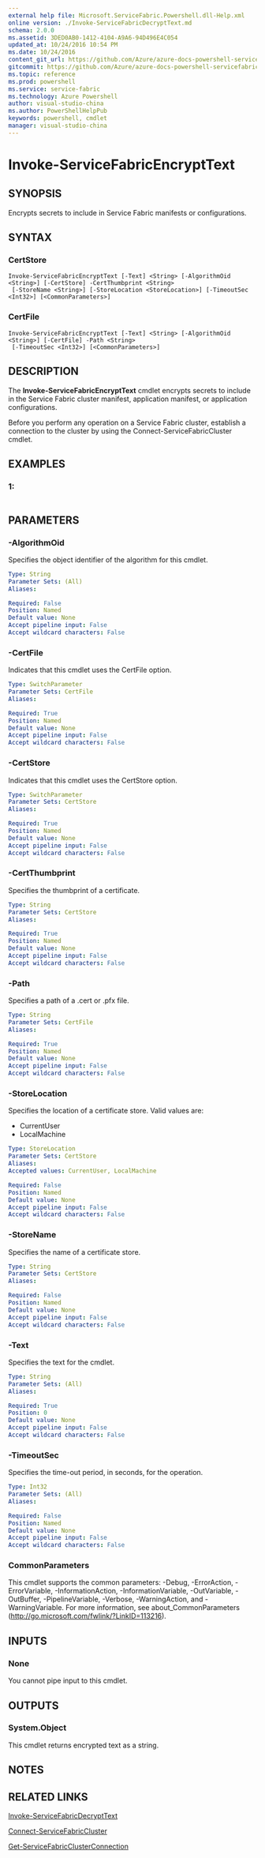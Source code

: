 ```yaml
---
external help file: Microsoft.ServiceFabric.Powershell.dll-Help.xml
online version: ./Invoke-ServiceFabricDecryptText.md
schema: 2.0.0
ms.assetid: 3DED0AB0-1412-4104-A9A6-94D496E4C054
updated_at: 10/24/2016 10:54 PM
ms.date: 10/24/2016
content_git_url: https://github.com/Azure/azure-docs-powershell-servicefabric/blob/master/Service-Fabric-cmdlets/ServiceFabric/vlatest/Invoke-ServiceFabricEncryptText.md
gitcommit: https://github.com/Azure/azure-docs-powershell-servicefabric/blob/865a3e19e58e9be5871c4d9834591e4ba1c1b9ec/Service-Fabric-cmdlets/ServiceFabric/vlatest/Invoke-ServiceFabricEncryptText.md
ms.topic: reference
ms.prod: powershell
ms.service: service-fabric
ms.technology: Azure Powershell
author: visual-studio-china
ms.author: PowerShellHelpPub
keywords: powershell, cmdlet
manager: visual-studio-china
---
```


# Invoke-ServiceFabricEncryptText

## SYNOPSIS
Encrypts secrets to include in Service Fabric manifests or configurations.

## SYNTAX

### CertStore
```
Invoke-ServiceFabricEncryptText [-Text] <String> [-AlgorithmOid <String>] [-CertStore] -CertThumbprint <String>
 [-StoreName <String>] [-StoreLocation <StoreLocation>] [-TimeoutSec <Int32>] [<CommonParameters>]
```

### CertFile
```
Invoke-ServiceFabricEncryptText [-Text] <String> [-AlgorithmOid <String>] [-CertFile] -Path <String>
 [-TimeoutSec <Int32>] [<CommonParameters>]
```

## DESCRIPTION
The **Invoke-ServiceFabricEncryptText** cmdlet encrypts secrets to include in the Service Fabric cluster manifest, application manifest, or application configurations.

Before you perform any operation on a Service Fabric cluster, establish a connection to the cluster by using the Connect-ServiceFabricCluster cmdlet.

## EXAMPLES

### 1:
```

```

## PARAMETERS

### -AlgorithmOid
Specifies the object identifier of the algorithm for this cmdlet.

```yaml
Type: String
Parameter Sets: (All)
Aliases: 

Required: False
Position: Named
Default value: None
Accept pipeline input: False
Accept wildcard characters: False
```

### -CertFile
Indicates that this cmdlet uses the CertFile option.

```yaml
Type: SwitchParameter
Parameter Sets: CertFile
Aliases: 

Required: True
Position: Named
Default value: None
Accept pipeline input: False
Accept wildcard characters: False
```

### -CertStore
Indicates that this cmdlet uses the CertStore option.

```yaml
Type: SwitchParameter
Parameter Sets: CertStore
Aliases: 

Required: True
Position: Named
Default value: None
Accept pipeline input: False
Accept wildcard characters: False
```

### -CertThumbprint
Specifies the thumbprint of a certificate.

```yaml
Type: String
Parameter Sets: CertStore
Aliases: 

Required: True
Position: Named
Default value: None
Accept pipeline input: False
Accept wildcard characters: False
```

### -Path
Specifies a path of a .cert or .pfx file.

```yaml
Type: String
Parameter Sets: CertFile
Aliases: 

Required: True
Position: Named
Default value: None
Accept pipeline input: False
Accept wildcard characters: False
```

### -StoreLocation
Specifies the location of a certificate store.
Valid values are: 

- CurrentUser
- LocalMachine

```yaml
Type: StoreLocation
Parameter Sets: CertStore
Aliases: 
Accepted values: CurrentUser, LocalMachine

Required: False
Position: Named
Default value: None
Accept pipeline input: False
Accept wildcard characters: False
```

### -StoreName
Specifies the name of a certificate store.

```yaml
Type: String
Parameter Sets: CertStore
Aliases: 

Required: False
Position: Named
Default value: None
Accept pipeline input: False
Accept wildcard characters: False
```

### -Text
Specifies the text for the cmdlet.

```yaml
Type: String
Parameter Sets: (All)
Aliases: 

Required: True
Position: 0
Default value: None
Accept pipeline input: False
Accept wildcard characters: False
```

### -TimeoutSec
Specifies the time-out period, in seconds, for the operation.

```yaml
Type: Int32
Parameter Sets: (All)
Aliases: 

Required: False
Position: Named
Default value: None
Accept pipeline input: False
Accept wildcard characters: False
```

### CommonParameters
This cmdlet supports the common parameters: -Debug, -ErrorAction, -ErrorVariable, -InformationAction, -InformationVariable, -OutVariable, -OutBuffer, -PipelineVariable, -Verbose, -WarningAction, and -WarningVariable. For more information, see about_CommonParameters (http://go.microsoft.com/fwlink/?LinkID=113216).

## INPUTS

### None
You cannot pipe input to this cmdlet.

## OUTPUTS

### System.Object
This cmdlet returns encrypted text as a string.

## NOTES

## RELATED LINKS

[Invoke-ServiceFabricDecryptText](xref:ServiceFabric/vlatest/Invoke-ServiceFabricDecryptText.md)

[Connect-ServiceFabricCluster](xref:ServiceFabric/vlatest/Connect-ServiceFabricCluster.md)

[Get-ServiceFabricClusterConnection](xref:ServiceFabric/vlatest/Get-ServiceFabricClusterConnection.md)


